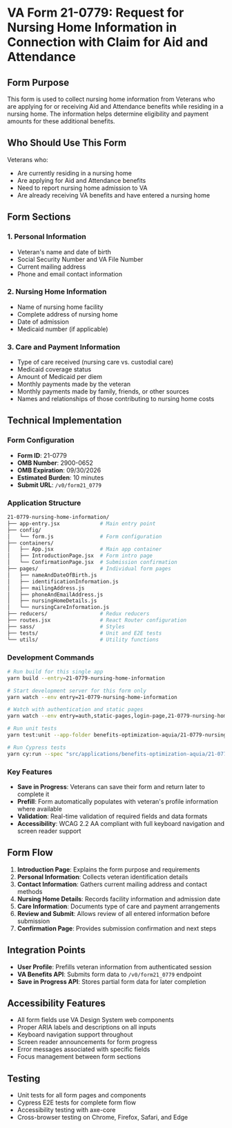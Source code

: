 # VA Form 21-0779: Request for Nursing Home Information in Connection with Claim for Aid and Attendance

## Form Purpose

This form is used to collect nursing home information from Veterans who are applying for or receiving Aid and Attendance benefits while residing in a nursing home. The information helps determine eligibility and payment amounts for these additional benefits.

## Who Should Use This Form

Veterans who:

- Are currently residing in a nursing home
- Are applying for Aid and Attendance benefits
- Need to report nursing home admission to VA
- Are already receiving VA benefits and have entered a nursing home

## Form Sections

### 1. Personal Information

- Veteran's name and date of birth
- Social Security Number and VA File Number
- Current mailing address
- Phone and email contact information

### 2. Nursing Home Information

- Name of nursing home facility
- Complete address of nursing home
- Date of admission
- Medicaid number (if applicable)

### 3. Care and Payment Information

- Type of care received (nursing care vs. custodial care)
- Medicaid coverage status
- Amount of Medicaid per diem
- Monthly payments made by the veteran
- Monthly payments made by family, friends, or other sources
- Names and relationships of those contributing to nursing home costs

## Technical Implementation

### Form Configuration

- **Form ID**: 21-0779
- **OMB Number**: 2900-0652
- **OMB Expiration**: 09/30/2026
- **Estimated Burden**: 10 minutes
- **Submit URL**: `/v0/form21_0779`

### Application Structure

```bash
21-0779-nursing-home-information/
├── app-entry.jsx             # Main entry point
├── config/
│   └── form.js               # Form configuration
├── containers/
│   ├── App.jsx               # Main app container
│   ├── IntroductionPage.jsx  # Form intro page
│   └── ConfirmationPage.jsx  # Submission confirmation
├── pages/                    # Individual form pages
│   ├── nameAndDateOfBirth.js
│   ├── identificationInformation.js
│   ├── mailingAddress.js
│   ├── phoneAndEmailAddress.js
│   ├── nursingHomeDetails.js
│   └── nursingCareInformation.js
├── reducers/                 # Redux reducers
├── routes.jsx                # React Router configuration
├── sass/                     # Styles
├── tests/                    # Unit and E2E tests
└── utils/                    # Utility functions
```

### Development Commands

```bash
# Run build for this single app
yarn build --entry=21-0779-nursing-home-information

# Start development server for this form only
yarn watch --env entry=21-0779-nursing-home-information

# Watch with authentication and static pages
yarn watch --env entry=auth,static-pages,login-page,21-0779-nursing-home-information

# Run unit tests
yarn test:unit --app-folder benefits-optimization-aquia/21-0779-nursing-home-information

# Run Cypress tests
yarn cy:run --spec "src/applications/benefits-optimization-aquia/21-0779-nursing-home-information/tests/*.cypress.spec.js"
```

### Key Features

- **Save in Progress**: Veterans can save their form and return later to complete it
- **Prefill**: Form automatically populates with veteran's profile information where available
- **Validation**: Real-time validation of required fields and data formats
- **Accessibility**: WCAG 2.2 AA compliant with full keyboard navigation and screen reader support

## Form Flow

1. **Introduction Page**: Explains the form purpose and requirements
2. **Personal Information**: Collects veteran identification details
3. **Contact Information**: Gathers current mailing address and contact methods
4. **Nursing Home Details**: Records facility information and admission date
5. **Care Information**: Documents type of care and payment arrangements
6. **Review and Submit**: Allows review of all entered information before submission
7. **Confirmation Page**: Provides submission confirmation and next steps

## Integration Points

- **User Profile**: Prefills veteran information from authenticated session
- **VA Benefits API**: Submits form data to `/v0/form21_0779` endpoint
- **Save in Progress API**: Stores partial form data for later completion

## Accessibility Features

- All form fields use VA Design System web components
- Proper ARIA labels and descriptions on all inputs
- Keyboard navigation support throughout
- Screen reader announcements for form progress
- Error messages associated with specific fields
- Focus management between form sections

## Testing

- Unit tests for all form pages and components
- Cypress E2E tests for complete form flow
- Accessibility testing with axe-core
- Cross-browser testing on Chrome, Firefox, Safari, and Edge
